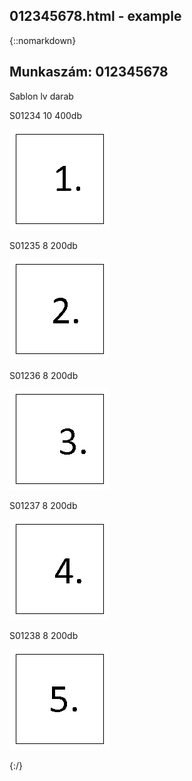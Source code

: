 ## 012345678.html - example

{::nomarkdown}

<!DOCTYPE html>
<html>
<head>
<meta charset=UTF-8>
</head>
<body>

<h2>
Munkaszám: 012345678
</h2>
<p>
Sablon	lv	darab
</p>
<p>
S01234	10	400db
</p>
<p>
<img src="
AM_BV_lv8_10_1234_1.BMP
">
</p>
<p>
S01235	8	200db
</p>
<p>
<img src="
AM_BV_lv8_10_1235_12.BMP
">
</p>
<p>
S01236	8	200db
</p>
<p>
<img src="
AM_BV_lv8_10_1236_11.BMP
">
</p>
<p>
S01237	8	200db
</p>
<p>
<img src="
AM_BV_lv8_10_1237_22.BMP
">
</p>
<p>
S01238	8	200db
</p>
<p>
<img src="
AM_BV_lv10_18_1238_2.BMP
">
</p>

</body>
</html>


{:/}

